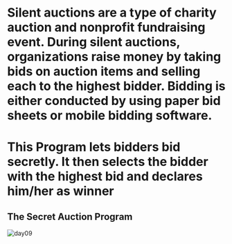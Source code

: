 # Silent auctions are a type of charity auction and nonprofit fundraising event. During silent auctions, organizations raise money by taking bids on auction items and selling each to the highest bidder. Bidding is either conducted by using paper bid sheets or mobile bidding software.

# This Program lets bidders bid secretly. It then selects the bidder with the highest bid and declares him/her as winner

## The Secret Auction Program
![day09](https://user-images.githubusercontent.com/98851253/154522091-bcd0d5fc-70f0-4d04-adcf-276bafbeb69f.gif)
